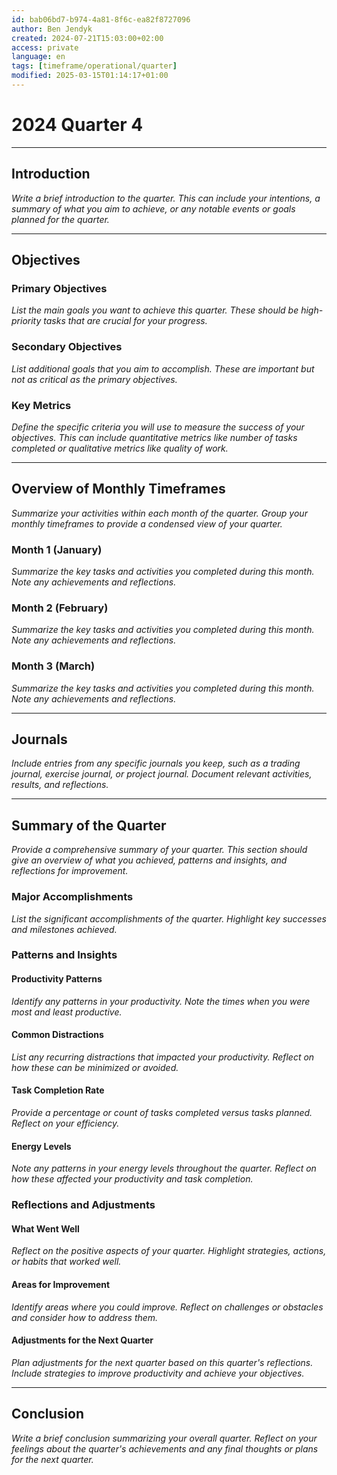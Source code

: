 ```yaml
---
id: bab06bd7-b974-4a81-8f6c-ea82f8727096
author: Ben Jendyk
created: 2024-07-21T15:03:00+02:00
access: private
language: en
tags: [timeframe/operational/quarter]
modified: 2025-03-15T01:14:17+01:00
---
```


# 2024 Quarter 4

---

## Introduction

*Write a brief introduction to the quarter. This can include your intentions, a summary of what you aim to achieve, or any notable events or goals planned for the quarter.*

---

## Objectives

### Primary Objectives

*List the main goals you want to achieve this quarter. These should be high-priority tasks that are crucial for your progress.*

### Secondary Objectives

*List additional goals that you aim to accomplish. These are important but not as critical as the primary objectives.*

### Key Metrics

*Define the specific criteria you will use to measure the success of your objectives. This can include quantitative metrics like number of tasks completed or qualitative metrics like quality of work.*

---

## Overview of Monthly Timeframes

*Summarize your activities within each month of the quarter. Group your monthly timeframes to provide a condensed view of your quarter.*

### Month 1 (January)

*Summarize the key tasks and activities you completed during this month. Note any achievements and reflections.*

### Month 2 (February)

*Summarize the key tasks and activities you completed during this month. Note any achievements and reflections.*

### Month 3 (March)

*Summarize the key tasks and activities you completed during this month. Note any achievements and reflections.*

---

## Journals

*Include entries from any specific journals you keep, such as a trading journal, exercise journal, or project journal. Document relevant activities, results, and reflections.*

---

## Summary of the Quarter

*Provide a comprehensive summary of your quarter. This section should give an overview of what you achieved, patterns and insights, and reflections for improvement.*

### Major Accomplishments

*List the significant accomplishments of the quarter. Highlight key successes and milestones achieved.*

### Patterns and Insights

#### Productivity Patterns

*Identify any patterns in your productivity. Note the times when you were most and least productive.*

#### Common Distractions

*List any recurring distractions that impacted your productivity. Reflect on how these can be minimized or avoided.*

#### Task Completion Rate

*Provide a percentage or count of tasks completed versus tasks planned. Reflect on your efficiency.*

#### Energy Levels

*Note any patterns in your energy levels throughout the quarter. Reflect on how these affected your productivity and task completion.*

### Reflections and Adjustments

#### What Went Well

*Reflect on the positive aspects of your quarter. Highlight strategies, actions, or habits that worked well.*

#### Areas for Improvement

*Identify areas where you could improve. Reflect on challenges or obstacles and consider how to address them.*

#### Adjustments for the Next Quarter

*Plan adjustments for the next quarter based on this quarter's reflections. Include strategies to improve productivity and achieve your objectives.*

---

## Conclusion

*Write a brief conclusion summarizing your overall quarter. Reflect on your feelings about the quarter's achievements and any final thoughts or plans for the next quarter.*
